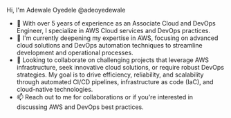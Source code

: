 Hi, I'm Adewale Oyedele @adeoyedewale
- 👀 With over 5 years of experience as an Associate Cloud and DevOps Engineer, I specialize in AWS Cloud services and DevOps practices.
- 🌱 I'm currently deepening my expertise in AWS, focusing on advanced cloud solutions and DevOps automation techniques to streamline development and operational processes.
- 💞️ Looking to collaborate on challenging projects that leverage AWS infrastructure, seek innovative cloud solutions, or require robust DevOps strategies. My goal is to drive efficiency, reliability, and scalability through automated CI/CD pipelines, infrastructure as code (IaC), and cloud-native technologies.
- 📫 Reach out to me for collaborations or if you're interested in discussing AWS and DevOps best practices.

<!---
adeoyedewale/adeoyedewale is a ✨ special ✨ repository because its `README.md` (this file) appears on your GitHub profile.
You can click the Preview link to take a look at your changes.
--->
